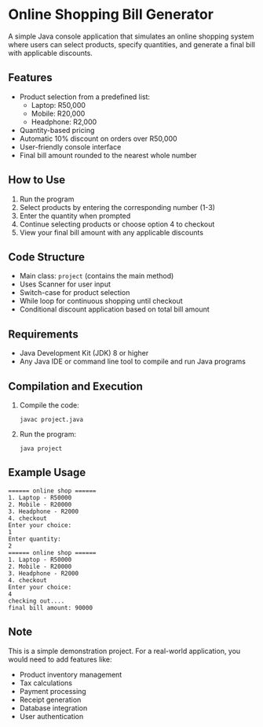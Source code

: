 # Online Shopping Bill Generator

A simple Java console application that simulates an online shopping system where users can select products, specify quantities, and generate a final bill with applicable discounts.

## Features

- Product selection from a predefined list:
  - Laptop: R50,000
  - Mobile: R20,000
  - Headphone: R2,000
- Quantity-based pricing
- Automatic 10% discount on orders over R50,000
- User-friendly console interface
- Final bill amount rounded to the nearest whole number

## How to Use

1. Run the program
2. Select products by entering the corresponding number (1-3)
3. Enter the quantity when prompted
4. Continue selecting products or choose option 4 to checkout
5. View your final bill amount with any applicable discounts

## Code Structure

- Main class: `project` (contains the main method)
- Uses Scanner for user input
- Switch-case for product selection
- While loop for continuous shopping until checkout
- Conditional discount application based on total bill amount

## Requirements

- Java Development Kit (JDK) 8 or higher
- Any Java IDE or command line tool to compile and run Java programs

## Compilation and Execution

1. Compile the code:
   ```
   javac project.java
   ```

2. Run the program:
   ```
   java project
   ```

## Example Usage

```
====== online shop ======
1. Laptop - R50000
2. Mobile - R20000
3. Headphone - R2000
4. checkout
Enter your choice: 
1
Enter quantity: 
2
====== online shop ======
1. Laptop - R50000
2. Mobile - R20000
3. Headphone - R2000
4. checkout
Enter your choice: 
4
checking out....
final bill amount: 90000
```

## Note

This is a simple demonstration project. For a real-world application, you would need to add features like:
- Product inventory management
- Tax calculations
- Payment processing
- Receipt generation
- Database integration
- User authentication
